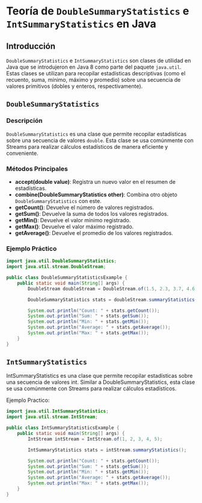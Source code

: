# Teoría de `DoubleSummaryStatistics` e `IntSummaryStatistics` en Java

## Introducción

`DoubleSummaryStatistics` e `IntSummaryStatistics` son clases de utilidad en Java que se introdujeron en Java 8 como parte del paquete `java.util`. Estas clases se utilizan para recopilar estadísticas descriptivas (como el recuento, suma, mínimo, máximo y promedio) sobre una secuencia de valores primitivos (dobles y enteros, respectivamente).

## `DoubleSummaryStatistics`

### Descripción

`DoubleSummaryStatistics` es una clase que permite recopilar estadísticas sobre una secuencia de valores `double`. Esta clase se usa comúnmente con Streams para realizar cálculos estadísticos de manera eficiente y conveniente.

### Métodos Principales

- **accept(double value)**: Registra un nuevo valor en el resumen de estadísticas.
- **combine(DoubleSummaryStatistics other)**: Combina otro objeto `DoubleSummaryStatistics` con este.
- **getCount()**: Devuelve el número de valores registrados.
- **getSum()**: Devuelve la suma de todos los valores registrados.
- **getMin()**: Devuelve el valor mínimo registrado.
- **getMax()**: Devuelve el valor máximo registrado.
- **getAverage()**: Devuelve el promedio de los valores registrados.

### Ejemplo Práctico

```java
import java.util.DoubleSummaryStatistics;
import java.util.stream.DoubleStream;

public class DoubleSummaryStatisticsExample {
    public static void main(String[] args) {
        DoubleStream doubleStream = DoubleStream.of(1.5, 2.3, 3.7, 4.6, 5.0);

        DoubleSummaryStatistics stats = doubleStream.summaryStatistics();

        System.out.println("Count: " + stats.getCount());
        System.out.println("Sum: " + stats.getSum());
        System.out.println("Min: " + stats.getMin());
        System.out.println("Average: " + stats.getAverage());
        System.out.println("Max: " + stats.getMax());
    }
}
```

## `IntSummaryStatistics`

IntSummaryStatistics es una clase que permite recopilar estadísticas sobre una secuencia de valores int. Similar a DoubleSummaryStatistics, esta clase se usa comúnmente con Streams para realizar cálculos estadísticos.

Ejemplo Practico: 
```java
import java.util.IntSummaryStatistics;
import java.util.stream.IntStream;

public class IntSummaryStatisticsExample {
    public static void main(String[] args) {
        IntStream intStream = IntStream.of(1, 2, 3, 4, 5);

        IntSummaryStatistics stats = intStream.summaryStatistics();

        System.out.println("Count: " + stats.getCount());
        System.out.println("Sum: " + stats.getSum());
        System.out.println("Min: " + stats.getMin());
        System.out.println("Average: " + stats.getAverage());
        System.out.println("Max: " + stats.getMax());
    }
}

```